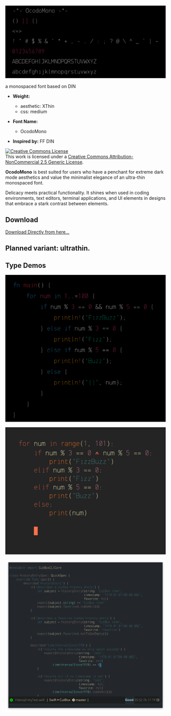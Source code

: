 ![](ocodo-mono.png)

a monospaced font based on DIN

- **Weight:** 
  - aesthetic: XThin 
  - css: medium
  
- **Font Name:** 
  - OcodoMono

- **Inspired by:** FF DIN

<a rel="license" href="http://creativecommons.org/licenses/by-nc/2.5/"><img alt="Creative Commons License" style="border-width:0" src="https://i.creativecommons.org/l/by-nc/2.5/88x31.png" /></a><br />This work is licensed under a <a rel="license" href="http://creativecommons.org/licenses/by-nc/2.5/">Creative Commons Attribution-NonCommercial 2.5 Generic License</a>.

**OcodoMono** is best suited for users who have a penchant for extreme dark mode aesthetics and value the minimalist elegance of an ultra-thin monospaced font. 

Delicacy meets practical functionality. It shines when used in coding environments, text editors, terminal applications, and UI elements in designs that embrace a stark contrast between elements.

## Download

[Download Directly from here...](OcodoMono.ttf)

## Planned variant: ultrathin.

## Type Demos

![](rusty.png)


![](py.png)

![](type-demo.png)


